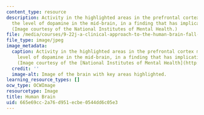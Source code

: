```yaml
---
content_type: resource
description: Activity in the highlighted areas in the prefrontal cortex may affect
  the level of dopamine in the mid-brain, in a finding that has implications for schizophrenia.
  (Image courtesy of the National Institutes of Mental Health.)
file: /media/courses/9-22j-a-clinical-approach-to-the-human-brain-fall-2006/665e69cc2a76d951ecbe0544dd6c05e3_9-22jf06.jpg
file_type: image/jpeg
image_metadata:
  caption: Activity in the highlighted areas in the prefrontal cortex may affect the
    level of dopamine in the mid-brain, in a finding that has implications for schizophrenia.
    (Image courtesy of the [National Institutes of Mental Health](http://www.nimh.nih.gov/).)
  credit: ''
  image-alt: Image of the brain with key areas highlighted.
learning_resource_types: []
ocw_type: OCWImage
resourcetype: Image
title: Human Brain
uid: 665e69cc-2a76-d951-ecbe-0544dd6c05e3
---
```

